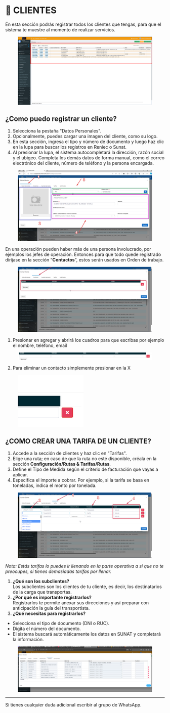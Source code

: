 # 🛃 CLIENTES

En esta sección podrás registrar todos los clientes que tengas, para que el sistema te muestre al momento de realizar servicios.

<figure><img src="../../../.gitbook/assets/imagen (31).png" alt=""><figcaption></figcaption></figure>

## ¿Como puedo registrar un cliente?

1. Selecciona la pestaña "Datos Personales".
2. Opcionalmente, puedes cargar una imagen del cliente, como su logo.
3. En esta sección, ingresa el tipo y número de documento y luego haz clic en la lupa para buscar los registros en Reniec o Sunat.
4. Al presionar la lupa, el sistema autocompletará la dirección, razón social y el ubigeo. Completa los demás datos de forma manual, como el correo electrónico del cliente, número de teléfono y la persona encargada.



<figure><img src="../../../.gitbook/assets/Untitled 1 (14).png" alt=""><figcaption></figcaption></figure>

En una operación pueden haber más de una persona involucrado, por ejemplos los jefes de operación. Entonces para que todo quede registrado diríjase en la sección “**Contactos**”, estos serán usados en Orden de trabajo.

<figure><img src="../../../.gitbook/assets/Untitled 4 (4).png" alt=""><figcaption></figcaption></figure>

1. Presionar en agregar y abrirá los cuadros para que escribas por ejemplo el nombre, teléfono, email



<figure><img src="../../../.gitbook/assets/Untitled 2 (10).png" alt=""><figcaption></figcaption></figure>

2. Para eliminar un contacto simplemente presionar en la X



<figure><img src="../../../.gitbook/assets/Untitled 3 (6).png" alt=""><figcaption></figcaption></figure>

## ¿COMO CREAR UNA TARIFA DE UN CLIENTE?

1. Accede a la sección de clientes y haz clic en "Tarifas".
2. Elige una ruta; en caso de que la ruta no esté disponible, créala en la sección **Configuración/Rutas & Tarifas/Rutas**.
3. Define el Tipo de Medida según el criterio de facturación que vayas a aplicar.
4. Especifica el importe a cobrar. Por ejemplo, si la tarifa se basa en toneladas, indica el monto por tonelada.

<figure><img src="../../../.gitbook/assets/Untitled 5 (3).png" alt=""><figcaption></figcaption></figure>

_Nota: Estás tarifas lo puedes ir llenando en la parte operativa a si que no te preocupes, si tienes demasiadas tarifas por llenar._



1. **¿Qué son los subclientes?**\
   Los subclientes son los clientes de tu cliente, es decir, los destinatarios de la carga que transportas.
2. **¿Por qué es importante registrarlos?**\
   Registrarlos te permite anexar sus direcciones y así preparar con anticipación la guía del transportista.
3. **¿Qué necesitas para registrarlos?**

* Selecciona el tipo de documento (DNI o RUC).
* Digita el número del documento.
* El sistema buscará automáticamente los datos en SUNAT y completará la información.

<figure><img src="../../../.gitbook/assets/imagen (32).png" alt=""><figcaption></figcaption></figure>

***

Si tienes cualquier duda adicional escribir al grupo de WhatsApp.

